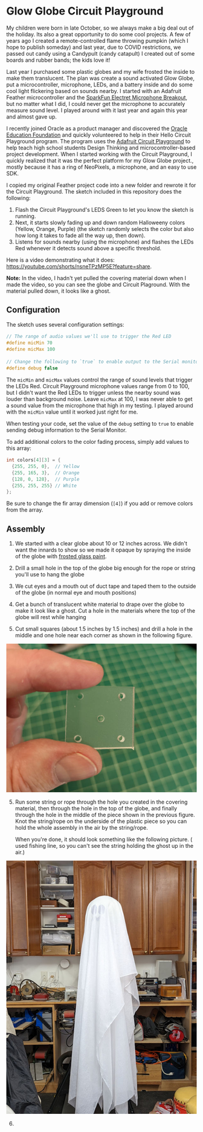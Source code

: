 # Glow Globe Circuit Playground

My children were born in late October, so we always make a big deal out of the holiday. Its also a great opportunity to do some cool projects. A few of years ago I created a remote-controlled flame throwing pumpkin (which I hope to publish someday) and last year, due to COVID restrictions, we passed out candy using a Candypult (candy catapult) I created out of some boards and rubber bands; the kids love it!

Last year I purchased some plastic globes and my wife frosted the inside to make them translucent. The plan was create a sound activated Glow Globe, put a microcontroller, microphone, LEDs, and a battery inside and do some cool light flickering based on sounds nearby. I started with an Adafruit Feather microcontroller and the [SparkFun Electret Microphone Breakout](https://www.sparkfun.com/products/12758), but no matter what I did, I could never get the microphone to accurately measure sound level. I played around with it last year and again this year and almost gave up.

I recently joined Oracle as a product manager and discovered the [Oracle Education Foundation](https://oraclefoundation.org/index.html) and quickly volunteered to help in their Hello Circuit Playground program. The program uses the [Adafruit Circuit Playground](https://learn.adafruit.com/introducing-circuit-playground/overview) to help teach high school students Design Thinking and microcontroller-based project development. When I started working with the Circuit Playground, I quickly realized that it was the perfect platform for my Glow Globe project., mostly because it has a ring of NeoPixels, a microphone, and an easy to use SDK.

I copied my original Feather project code into a new folder and rewrote it for the Circuit Playground. The sketch included in this repository does the following:

1. Flash the Circuit Playground's LEDS Green to let you know the sketch is running. 
2. Next, it starts slowly fading up and down random Halloweeny colors (Yellow, Orange, Purple) (the sketch randomly selects the color but also how long it takes to fade all the way up, then down).
3. Listens for sounds nearby (using the microphone) and flashes the LEDs Red whenever it detects sound above a specific threshold.

Here is a video demonstrating what it does: https://youtube.com/shorts/nsneTPzMP5E?feature=share. 

**Note:** In the video, I hadn't yet pulled the covering material down when I made the video, so you can see the globe and Circuit Plaground. With the material pulled down, it looks like a ghost. 

## Configuration

The sketch uses several configuration settings:

```c
// The range of audio values we'll use to trigger the Red LED
#define micMin 70
#define micMax 100

// Change the following to `true` to enable output to the Serial monitor
#define debug false
```

The `micMin` and `micMax` values control the range of sound levels that trigger the LEDs Red. Circuit Playground microphone values range from 0 to 100, but I didn't want the Red LEDs to trigger unless the nearby sound was louder than background noise. Leave `micMax` at 100, I was never able to get a sound value from the microphone that high in my testing. I played around with the `micMin` value until it worked just right for me.

When testing your code, set the value of the `debug` setting to `true` to enable sending debug information to the Serial Monitor.

To add additional colors to the color fading process, simply add values to this array:

```c
int colors[4][3] = {
  {255, 255, 0},  // Yellow
  {255, 165, 3},  // Orange
  {128, 0, 128},  // Purple
  {255, 255, 255} // White
};
```

Be sure to change the fir array dimension (`[4]`) if you add or remove colors from the array.

## Assembly

1. We started with a clear globe about 10 or 12 inches across. We didn't want the innards to show so we made it opaque by spraying the inside of the globe with [frosted glass paint](https://www.krylon.com/products/frosted-glass-finish). 
2. Drill a small hole in the top of the globe big enough for the rope or string you'll use to hang the globe

2. We cut eyes and a mouth out of duct tape and taped them to the outside of the globe (in normal eye and mouth positions)
3. Get a bunch of translucent white material to drape over the globe to make it look like a ghost. Cut a hole in the materials where the top of the globe will rest while hanging

4. Cut small squares (about 1.5 inches by 1.5 inches) and drill a hole in the middle and one hole near each corner as shown in the following figure.

![](images/hanging-bracket.jpg)

5. Run some string or rope through the hole you created in the covering material, then through the hole in the top of the globe, and finally through the hole in the middle of the piece shown in the previous figure. Knot the string/rope on the underside of the plastic piece so you can hold the whole assembly in the air by the string/rope. 

   When you're done, it should look something like the following picture. ( used fishing line, so you can't see the string holding the ghost up in the air.)

![Finished Ghost](images/finished-ghost.jpg)

6. 
